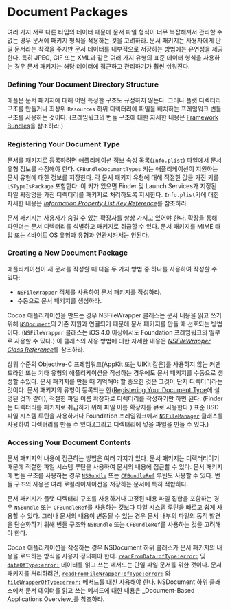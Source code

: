 # Document Packages

여러 가지 서로 다른 타입의 데이터 때문에 문서 파일 형식이 너무 복잡해져서 관리할 수 없는 경우 문서에 패키지 형식을 적용하는 것을 고려하라. 문서 패키지는 사용자에게 단일 문서라는 착각을 주지만 문서 데이터를 내부적으로 저장하는 방법에는 유연성을 제공한다. 특히 JPEG, GIF 또는 XML과 같은 여러 가지 유형의 표준 데이터 형식을 사용하는 경우 문서 패키지는 해당 데이터에 접근하고 관리하기가 훨씬 쉬워진다.

### Defining Your Document Directory Structure

애플은 문서 패키지에 대해 어떤 특정한 구조도 규정하지 않는다. 그러나 플랫 디렉터리 구조를 만들거나 최상위 `Resources` 하위 디렉터리에 파일을 배치하는 프레임워크 번들 구조를 사용하는 것이다. \(프레임워크의 번들 구조에 대한 자세한 내용은 [Framework Bundles](https://developer.apple.com/library/archive/documentation/CoreFoundation/Conceptual/CFBundles/BundleTypes/BundleTypes.html#//apple_ref/doc/uid/10000123i-CH101-SW26)을 참조하라.\)

### Registering Your Document Type

문서를 패키지로 등록하려면 애플리케이션 정보 속성 목록\(`Info.plist`\) 파일에서 문서 유형 정보를 수정해야 한다. `CFBundleDocumentTypes` 키는 애플리케이션이 지원하는 문서 유형에 대한 정보를 저장한다. 각 문서 패키지 유형에 대해 적절한 값을 가진 키를 `LSTypeIsPackage` 포함한다. 이 키가 있으면 Finder 및 Launch Services가 지정된 파일 확장명을 가진 디렉터리를 패키지로 처리하도록 지시한다. `Info.plist`키에 대한 자세한 내용은 [_Information Property List Key Reference_](https://developer.apple.com/library/archive/documentation/General/Reference/InfoPlistKeyReference/Introduction/Introduction.html#//apple_ref/doc/uid/TP40009247)를 참조하라.

문서 패키지는 사용자가 숨길 수 있는 확장자를 항상 가지고 있어야 한다. 확장을 통해 파인더는 문서 디렉터리를 식별하고 패키지로 취급할 수 있다. 문서 패키지를 MIME 타입 또는 4바이트 OS 유형과 유형과 연관시켜서는 안된다.

### Creating a New Document Package

애플리케이션이 새 문서를 작성할 때 다음 두 가지 방법 중 하나를 사용하여 작성할 수 있다:

* [`NSFileWrapper`](https://developer.apple.com/documentation/foundation/filewrapper) 객체를 사용하여 문서 패키지를 작성하라.
* 수동으로 문서 패키지를 생성하라.

Cocoa 애플리케이션을 만드는 경우 NSFileWrapper 클래스는 문서 내용을 읽고 쓰기 위해 [`NSDocument`](https://developer.apple.com/documentation/appkit/nsdocument)의 기존 지원과 연결되기 때문에 문서 패키지를 만들 때 선호되는 방법이다. \(`NSFileWrapper` 클래스는 iOS 4.0 이상에서도 Foundation 프레임워크의 일부로 사용할 수 있다.\) 이 클래스의 사용 방법에 대한 자세한 내용은 [_NSFileWrapper Class Reference_](https://developer.apple.com/documentation/foundation/nsfilewrapper)를 참조하라.

상위 수준의 Objective-C 프레임워크\(AppKit 또는 UIKit 같은\)를 사용하지 않는 커맨드라인 또는 기타 유형의 애플리케이션을 작성하는 경우에도 문서 패키지를 수동으로 생성할 수있다. 문서 패키지를 만들 때 기억해야 할 중요한 것은 그것이 단지 디렉터리라는 것이다. 문서 패키지의 유형이 등록되는 한\([Registering Your Document Type](https://developer.apple.com/library/archive/documentation/CoreFoundation/Conceptual/CFBundles/DocumentPackages/DocumentPackages.html#//apple_ref/doc/uid/10000123i-CH106-SW3)에 설명된 것과 같이\), 적절한 파일 이름 확장자로 디렉터리를 작성하기만 하면 된다. \(Finder는 디렉터리를 패키지로 취급하기 위해 파일 이름 확장자를 큐로 사용한다.\) 표준 BSD 파일 시스템 루틴을 사용하거나 Foundation 프레임워크에서 [`NSFileManager`](https://developer.apple.com/documentation/foundation/filemanager) 클래스를 사용하여 디렉터리를 만들 수 있다.\(그리고 디렉터리에 넣을 파일을 만들 수 있다.\)

### Accessing Your Document Contents

문서 패키지의 내용에 접근하는 방법은 여러 가지가 있다. 문서 패키지는 디렉터리이기 때문에 적절한 파일 시스템 루틴을 사용하여 문서의 내용에 접근할 수 있다. 문서 패키지에 번들 구조를 사용하는 경우 [`NSBundle`](https://developer.apple.com/library/archive/documentation/LegacyTechnologies/WebObjects/WebObjects_3.5/Reference/Frameworks/ObjC/Foundation/Classes/NSBundle/Description.html#//apple_ref/occ/cl/NSBundle) 또는 [`CFBundleRef`](https://developer.apple.com/documentation/corefoundation/cfbundle) 루틴도 사용할 수 있다. 번들 구조의 사용은 여러 로컬라이제이션을 저장하는 문서에 특히 적합하다.

문서 패키지가 플랫 디렉터리 구조를 사용하거나 고정된 내용 파일 집합을 포함하는 경우 `NSBundle` 또는 `CFBundleRef`를 사용하는 것보다 파일 시스템 루틴을 빠르고 쉽게 사용할 수 있다. 그러나 문서의 내용이 변동될 수 있는 경우 문서 내부의 파일의 동적 발견을 단순화하기 위해 번들 구조와 `NSBundle` 또는 `CFBundleRef`를 사용하는 것을 고려해야 한다.

Cocoa 애플리케이션을 작성하는 경우 NSDocument 하위 클래스가 문서 패키지의 내용을 로드하는 방식을 사용자 정의해야 한다. [`readFromData:ofType:error:`](https://developer.apple.com/documentation/appkit/nsdocument/1515198-readfromdata) 및 [`dataOfType:error:`](https://developer.apple.com/documentation/appkit/nsdocument/1515205-data) 데이터를 읽고 쓰는 메서드는 단일 파일 문서를 위한 것이다. 문서 패키지를 처리하려면, [`readFromFileWrapper:ofType:error:`](https://developer.apple.com/documentation/appkit/nsdocument/1515044-readfromfilewrapper) 와 [`fileWrapperOfType:error:`](https://developer.apple.com/documentation/appkit/nsdocument/1515089-filewrapperoftype) 메서드를 대신 사용해야 한다. NSDocument 하위 클래스에서 문서 데이터를 읽고 쓰는 메서드에 대한 내용은 _Document-Based Applications Overview_를 참조하라.

